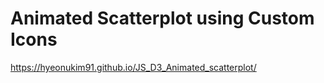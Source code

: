 # Animated Scatterplot using Custom Icons

https://hyeonukim91.github.io/JS_D3_Animated_scatterplot/
